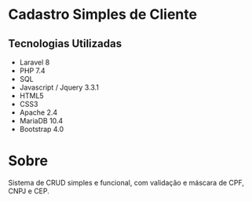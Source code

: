 # Cadastro Simples de Cliente

##  Tecnologias Utilizadas

* Laravel 8
* PHP 7.4
* SQL
* Javascript / Jquery 3.3.1
* HTML5
* CSS3
* Apache 2.4
* MariaDB 10.4
* Bootstrap 4.0

# Sobre

Sistema de CRUD simples e funcional, com validação e máscara de CPF, CNPJ e CEP.
